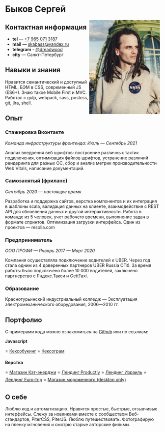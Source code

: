 # Быков Сергей 

<img align="right" width="230" heigth="auto" alt="Быков Сергей на фоне купола Дома Зингера в Санкт-Петербурге в худи с логотипом NASA" src="photo.jpg">

## Контактная информация

- **tel** — <a href="tel:+79650713187">+7 965 071 3187</a>
- **mail** — <a href="mailto:skabass@yandex.ru ">skabass@yandex.ru</a>
- **telegram** - <a href="https://t.me/dreadwood">@dreadwood</a>
- **city** — Санкт-Петербург


## Навыки и знания	

Нравится семантический и доступный HTML, БЭМ в CSS, современный JS (ES6+). Знаю такое Mobile First и MVC. Работал с gulp, webpack, sass, postcss, git, jira, shell. 

## Опыт	

### Стажировка Вконтакте

_Команда инфраструктуры фронтенда: Июль — Сентябрь 2021_

Анализ внедрения веб шрифтов: построение различных тактик подключения, оптимизация файлов шрифтов, устранение различий рендеринга для разных ОС, сбор и анализ метрик производительности Web Vitals, написание документаций.
	
### Самозанятый (фриланс)

_Сентябрь 2020 — настоящее время_
	
Разработка и поддержка сайтов, верстка компонентов и их интеграция в шаблоны scala, валидация данных на клиенте, взаимодействие с REST API для обновления данных и другой интерактивности. Работа в команде из 5 человек, учет рабочего времени, выполнение задач в формате спринтов. Оптимизация загрузки интерфейса. Один из проектов — resolla.com

### Предприниматель 

_ООО ПРОФИ — Январь 2017 — Март 2020_

Компания осуществляла подключение водителей к UBER. Через год стала одним из 4 доверенных партнеров UBER Russia СПб. За время работы было подключено более 10 000 водителей, заключено партнерство с Яндекс.Такси и GettTaxi. 

### Образование	

Краснотурьинский индустриальный колледж  — Эксплуатация электромеханического оборудования, 2006—2010 гг.

## Портфолио	

С примерами кода можно ознакомиться на [Github](github.com/dreadwood ) или по ссылкам:

__Javascript__

⭐️ [Кексобукинг](dreadwood.github.io/keksobooking)
⭐️ [Кексограм](dreadwood.github.io/kekstagram )

__Верстка__

⭐️ [Магазин Кэт-энерджи](srg-catenergy.netlify.app)
⭐️ [Лендинг Productly](dreadwood.github.io/productly)
⭐️ [Лендинг Израиль](israil.netlify.app)
⭐️ [Лендинг Euro-trip](dreadwood.github.io/euro-trip)
⭐️ [Магазин мороженного (desktop only)](dreadwood.github.io/gllacy)

## О себе	

Люблю код и автоматизацию. Нравятся простые, быстрые, отзывчивые интерфейсы. Слежу за новинками вместе с сообществом Веб-стандартов, PiterCSS, PiterJS. Люблю путешествовать. Фотографирую на пленку мгновения и смотрю старые авторские фильмы.  